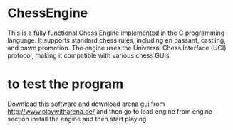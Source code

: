 # ChessEngine
This is a fully functional Chess Engine implemented in the C programming language. It supports standard chess rules, including en passant, castling, and pawn promotion. The engine uses the Universal Chess Interface (UCI) protocol, making it compatible with various chess GUIs.
# to test the program 
Download this software and download arena gui from http://www.playwitharena.de/ and then go to load engine from engine section install the engine and then start playing.
